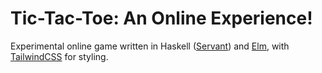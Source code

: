 # Tic-Tac-Toe: An Online Experience!

Experimental online game written in Haskell 
([Servant](https://hackage.haskell.org/package/servant)) and 
[Elm](https://elm-lang.org), with [TailwindCSS](https://tailwindcss.com/) 
for styling.
